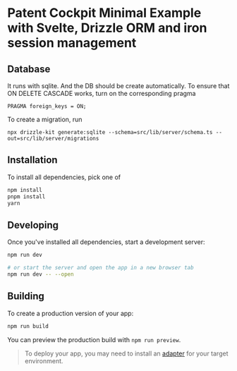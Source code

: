 # Patent Cockpit Minimal Example with Svelte, Drizzle ORM and iron session management

## Database

It runs with sqlite. And the DB should be create automatically.
To ensure that ON DELETE CASCADE works, turn on the corresponding pragma

```
PRAGMA foreign_keys = ON;
```

To create a migration, run

```
npx drizzle-kit generate:sqlite --schema=src/lib/server/schema.ts --out=src/lib/server/migrations
```


## Installation

To install all dependencies, pick one of 
```bash
npm install
pnpm install
yarn
```

## Developing

Once you've installed all dependencies, start a development server:

```bash
npm run dev

# or start the server and open the app in a new browser tab
npm run dev -- --open
```

## Building

To create a production version of your app:

```bash
npm run build
```

You can preview the production build with `npm run preview`.

> To deploy your app, you may need to install an [adapter](https://kit.svelte.dev/docs/adapters) for your target environment.
